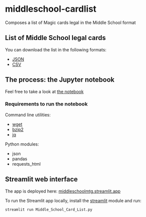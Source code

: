 # middleschool-cardlist

Composes a list of Magic cards legal in the Middle School format

## List of Middle School legal cards

You can download the list in the following formats:

- [JSON](output/middleschool.json)
- [CSV](output/middleschool.csv)

## The process: the Jupyter notebook

Feel free to take a look at [the notebook](https://github.com/alecrem/middleschool-cardlist/blob/main/middleschool-cardlist.ipynb)

### Requirements to run the notebook

Command line utilities:

- [wget](https://www.gnu.org/software/wget/)
- [bzip2](https://sourceware.org/bzip2/)
- [jq](https://stedolan.github.io/jq/)

Python modules:

- json
- pandas
- requests_html

## Streamlit web interface

The app is deployed here: [middleschoolmtg.streamlit.app](https://middleschoolmtg.streamlit.app/)

To run the Streamlit app locally, install the [streamlit](https://docs.streamlit.io/library/get-started) module and run:

```sh
streamlit run Middle_School_Card_List.py
```
